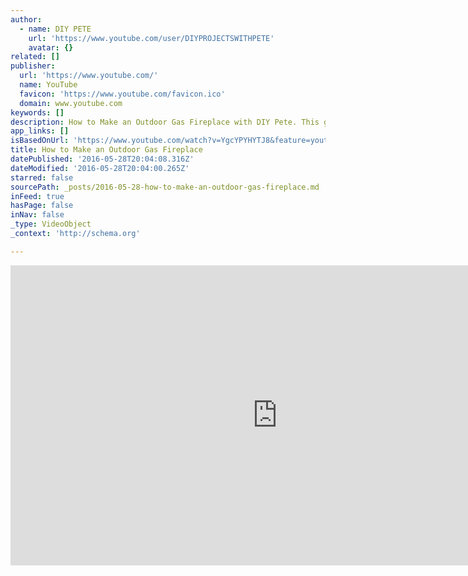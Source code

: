 ```yaml
---
author:
  - name: DIY PETE
    url: 'https://www.youtube.com/user/DIYPROJECTSWITHPETE'
    avatar: {}
related: []
publisher:
  url: 'https://www.youtube.com/'
  name: YouTube
  favicon: 'https://www.youtube.com/favicon.ico'
  domain: www.youtube.com
keywords: []
description: How to Make an Outdoor Gas Fireplace with DIY Pete. This gas fire pit project is made of concrete. Gas fireplaces of this category can cost thousands of dollars and take a lot of time to build. Building your own outdoor gas fireplace out of concrete will save you time and money.
app_links: []
isBasedOnUrl: 'https://www.youtube.com/watch?v=YgcYPYHYTJ8&feature=youtu.be'
title: How to Make an Outdoor Gas Fireplace
datePublished: '2016-05-28T20:04:08.316Z'
dateModified: '2016-05-28T20:04:00.265Z'
starred: false
sourcePath: _posts/2016-05-28-how-to-make-an-outdoor-gas-fireplace.md
inFeed: true
hasPage: false
inNav: false
_type: VideoObject
_context: 'http://schema.org'

---
```

<iframe src="https://cdn.embedly.com/widgets/media.html?src=https%3A%2F%2Fwww.youtube.com%2Fembed%2FYgcYPYHYTJ8%3Ffeature%3Doembed&amp;url=http%3A%2F%2Fwww.youtube.com%2Fwatch%3Fv%3DYgcYPYHYTJ8&amp;image=https%3A%2F%2Fi.ytimg.com%2Fvi%2FYgcYPYHYTJ8%2Fhqdefault.jpg&amp;key=b7d04c9b404c499eba89ee7072e1c4f7&amp;type=text%2Fhtml&amp;schema=youtube" width="854" height="480" scrolling="no" frameborder="0" allowfullscreen="" style=""></iframe>